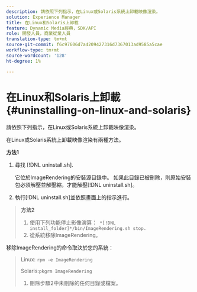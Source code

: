 ```yaml
---
description: 請依照下列指示，在Linux或Solaris系統上卸載映像渲染。
solution: Experience Manager
title: 在Linux和Solaris上卸載
feature: Dynamic Media經典，SDK/API
role: 開發人員，商業從業人員
translation-type: tm+mt
source-git-commit: f6c97606d7a4209427316d7367013ad9585a5cae
workflow-type: tm+mt
source-wordcount: '128'
ht-degree: 1%

---
```



# 在Linux和Solaris上卸載{#uninstalling-on-linux-and-solaris}

請依照下列指示，在Linux或Solaris系統上卸載映像渲染。

在Linux或Solaris系統上卸載映像渲染有兩種方法。

**方法1**

1. 尋找 [!DNL uninstall.sh].

   它位於ImageRendering的安裝源目錄中。 如果此目錄已被刪除，則原始安裝包必須解壓並解壓縮，才能解壓[!DNL uninstall.sh]。
1. 執行[!DNL uninstall.sh]並依照畫面上的指示進行。

>**方法2**
>
>1. 使用下列功能停止影像演算：` *[!DNL install_folder]*/bin/ImageRendering.sh stop.`
>1. 從系統移除ImageRendering。

>
>   
移除ImageRendering的命令取決於您的系統：
>
>   Linux: `rpm -e ImageRendering`
>
>   Solaris:`pkgrm ImageRendering`
>
>1. 刪除步驟2中未刪除的任何目錄或檔案。

>



